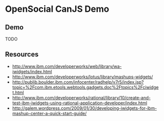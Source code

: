OpenSocial CanJS Demo
==========

## Demo

TODO

## Resources

- http://www.ibm.com/developerworks/web/library/wa-iwidgets/index.html
- http://www.ibm.com/developerworks/lotus/library/mashups-widgets/
- http://publib.boulder.ibm.com/infocenter/radhelp/v7r5/index.jsp?topic=%2Fcom.ibm.etools.webtools.gadgets.doc%2Ftopics%2Fciwidget.html
- http://www.ibm.com/developerworks/rational/library/10/create-and-test-ibm-iwidgets-using-rational-application-developer/index.html
- http://galem.wordpress.com/2009/01/30/developing-iwidgets-for-ibm-mashup-center-a-quick-start-guide/
